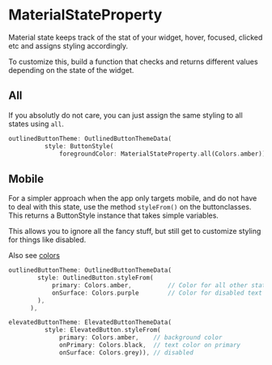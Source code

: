 # MaterialStateProperty<Color>

Material state keeps track of the stat of your widget, hover, focused, clicked etc and assigns styling accordingly.

To customize this, build a function that checks and returns different values depending on the state of the widget.

## All

If you absolutly do not care, you can just assign the same styling to all states using `all`.

```dart
outlinedButtonTheme: OutlinedButtonThemeData(
          style: ButtonStyle(
              foregroundColor: MaterialStateProperty.all(Colors.amber))),
```

## Mobile

For a simpler approach when the app only targets mobile, and do not have to deal with this state, use the method `styleFrom()` on the buttonclasses. This returns a ButtonStyle instance that takes simple variables.

This allows you to ignore all the fancy stuff, but still get to customize styling for things like disabled.

Also see [colors](./colors.md)

```dart
outlinedButtonTheme: OutlinedButtonThemeData(
        style: OutlinedButton.styleFrom(
            primary: Colors.amber,          // Color for all other states
            onSurface: Colors.purple        // Color for disabled text
        ),
      ),

elevatedButtonTheme: ElevatedButtonThemeData(
          style: ElevatedButton.styleFrom(
              primary: Colors.amber,    // background color
              onPrimary: Colors.black,  // text color on primary
              onSurface: Colors.grey)), // disabled
```

